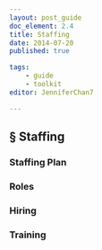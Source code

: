 ```yaml
---
layout: post_guide
doc_element: 2.4
title: Staffing
date: 2014-07-20
published: true

tags:
	- guide
	- toolkit
editor: JenniferChan7

---
```


## &sect; Staffing

### Staffing Plan

### Roles

### Hiring

### Training


